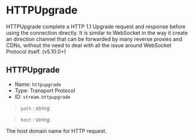 # HTTPUpgrade

HTTPUpgrade complete a HTTP 1.1 Upgrade request and response before using the connection directly. It is similar to WebSocket in the way it create an direction channel that can be forwarded by many reverse proxies and CDNs, without the need to deal with all the issue around WebSocket Protocol itself. (v5.10.0+)

## HTTPUpgrade

* Name: `httpupgrade`
* Type: Transport Protocol
* ID: `stream.httpupgrade`

> `path` : string

> `host` : string

The host domain name for HTTP request.
